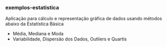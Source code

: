 ### exemplos-estatistica

Aplicação para cálculo e representação gráfica de dados usando métodos abaixo da Estatística Básica

* Média, Mediana e Moda
* Variabilidade, Dispersão dos Dados, Outliers e Quartis
